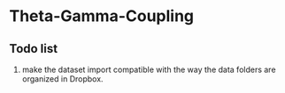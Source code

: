 # Theta-Gamma-Coupling


## Todo list
1. make the dataset import compatible with the way the data folders are organized in Dropbox.